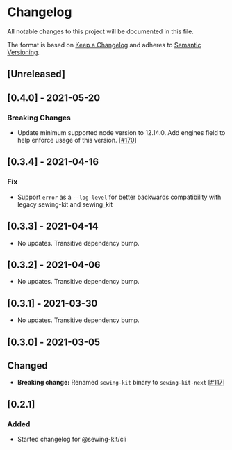 # Changelog

All notable changes to this project will be documented in this file.

The format is based on [Keep a Changelog](http://keepachangelog.com/en/1.0.0/)
and adheres to [Semantic Versioning](http://semver.org/spec/v2.0.0.html).

## [Unreleased]

## [0.4.0] - 2021-05-20

### Breaking Changes

- Update minimum supported node version to 12.14.0. Add engines field to help enforce usage of this version. [[#170](https://github.com/Shopify/sewing-kit-next/pull/170)]

## [0.3.4] - 2021-04-16

### Fix

- Support `error` as a `--log-level` for better backwards compatibility with legacy sewing-kit and sewing_kit

## [0.3.3] - 2021-04-14

- No updates. Transitive dependency bump.

## [0.3.2] - 2021-04-06

- No updates. Transitive dependency bump.

## [0.3.1] - 2021-03-30

- No updates. Transitive dependency bump.

## [0.3.0] - 2021-03-05

## Changed

- **Breaking change:** Renamed `sewing-kit` binary to `sewing-kit-next` [[#117](https://github.com/Shopify/sewing-kit-next/pull/117)]

## [0.2.1]

### Added

- Started changelog for @sewing-kit/cli
